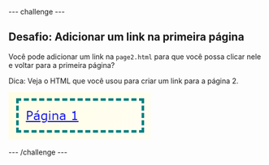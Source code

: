 --- challenge ---

## Desafio: Adicionar um link na primeira página

Você pode adicionar um link na `page2.html` para que você possa clicar nele e voltar para a primeira página?

Dica: Veja o HTML que você usou para criar um link para a página 2.

![screenshot](images/magazine-page1-link.png)

--- /challenge ---